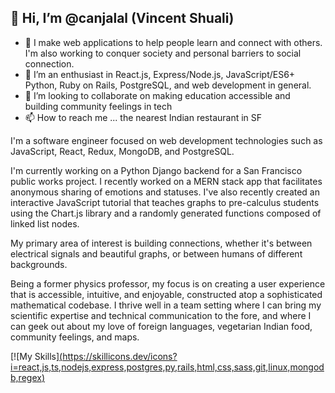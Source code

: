 👋 Hi, I’m @canjalal (Vincent Shuali)
---
- 👀 I make web applications to help people learn and connect with others. I'm also working to conquer society and personal barriers to social connection.
- 🌱 I’m an enthusiast in React.js, Express/Node.js, JavaScript/ES6+ Python, Ruby on Rails, PostgreSQL, and web development in general.
- 💞️ I’m looking to collaborate on making education accessible and building community feelings in tech
- 📫 How to reach me ... the nearest Indian restaurant in SF

I'm a software engineer focused on web development technologies such as JavaScript, React, Redux, MongoDB, and PostgreSQL.

I'm currently working on a Python Django backend for a San Francisco public works project. I recently worked on a MERN stack app that facilitates anonymous sharing of emotions and statuses. I've also recently created an interactive JavaScript tutorial that teaches graphs to pre-calculus students using the Chart.js library and a randomly generated functions composed of linked list nodes.

My primary area of interest is building connections, whether it's between electrical signals and beautiful graphs, or between humans of different backgrounds.

Being a former physics professor, my focus is on creating a user experience that is accessible, intuitive, and enjoyable, constructed atop a sophisticated mathematical codebase. I thrive well in a team setting where I can bring my scientific expertise and technical communication to the fore, and where I can geek out about my love of foreign languages, vegetarian Indian food, community feelings, and maps.

[![My Skills][(https://skillicons.dev/icons?i=react,js,ts,nodejs,express,postgres,py,rails,html,css,sass,git,linux,mongodb,regex)](https://skillicons.dev)

<!---
canjalal/canjalal is a ✨ special ✨ repository because its `README.md` (this file) appears on your GitHub profile.
You can click the Preview link to take a look at your changes.
--->
